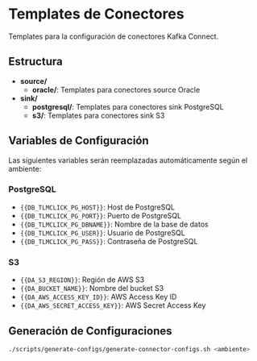 # Templates de Conectores

Templates para la configuración de conectores Kafka Connect.

## Estructura
- **source/**
  - **oracle/**: Templates para conectores source Oracle
- **sink/**
  - **postgresql/**: Templates para conectores sink PostgreSQL
  - **s3/**: Templates para conectores sink S3

## Variables de Configuración
Las siguientes variables serán reemplazadas automáticamente según el ambiente:

### PostgreSQL
- `{{DB_TLMCLICK_PG_HOST}}`: Host de PostgreSQL
- `{{DB_TLMCLICK_PG_PORT}}`: Puerto de PostgreSQL
- `{{DB_TLMCLICK_PG_DBNAME}}`: Nombre de la base de datos
- `{{DB_TLMCLICK_PG_USER}}`: Usuario de PostgreSQL
- `{{DB_TLMCLICK_PG_PASS}}`: Contraseña de PostgreSQL

### S3
- `{{DA_S3_REGION}}`: Región de AWS S3
- `{{DA_BUCKET_NAME}}`: Nombre del bucket S3
- `{{DA_AWS_ACCESS_KEY_ID}}`: AWS Access Key ID
- `{{DA_AWS_SECRET_ACCESS_KEY}}`: AWS Secret Access Key

## Generación de Configuraciones
```bash
./scripts/generate-configs/generate-connector-configs.sh <ambiente>
```